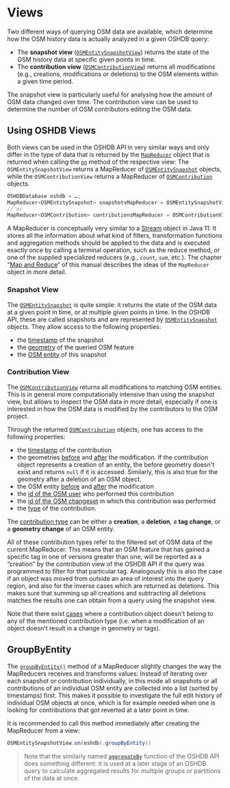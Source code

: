 Views
=====

Two different ways of querying OSM data are available, which determine how the OSM history data is actually analyzed in a given OSHDB query: 

* The **snapshot view** ([`OSMEntitySnapshotView`](https://docs.ohsome.org/java/oshdb/0.6.1/aggregated/org/heigit/bigspatialdata/oshdb/api/mapreducer/OSMEntitySnapshotView.html)) returns the state of the OSM history data at specific given points in time.
* The **contribution view** ([`OSMContributionView`](https://docs.ohsome.org/java/oshdb/0.6.1/aggregated/org/heigit/bigspatialdata/oshdb/api/mapreducer/OSMContributionView.html)) returns all modifications (e.g., creations, modifications or deletions) to the OSM elements within a given time period.

The snapshot view is particularly useful for analysing how the amount of OSM data changed over time. The contribution view can be used to determine the number of OSM contributors editing the OSM data.

<!-- todo: figure: time-slices compared to "events" -->

Using OSHDB Views
-----------------

Both views can be used in the OSHDB API in very similar ways and only differ in the type of data that is returned by the [`MapReducer`](https://docs.ohsome.org/java/oshdb/0.6.1/aggregated/org/heigit/bigspatialdata/oshdb/api/mapreducer/MapReducer.html) object that is returned when calling the [`on`](https://docs.ohsome.org/java/oshdb/0.6.1/aggregated/org/heigit/bigspatialdata/oshdb/api/mapreducer/OSMContributionView.html#on(org.heigit.bigspatialdata.oshdb.api.db.OSHDBDatabase)) method of the respective view: The `OSMEntitySnapshotView` returns a MapReducer of [`OSMEntitySnapshot`](https://docs.ohsome.org/java/oshdb/0.6.1/aggregated/org/heigit/bigspatialdata/oshdb/api/object/OSMEntitySnapshot.html) objects, while the `OSMContributionView` returns a MapReducer of [`OSMContribution`](https://docs.ohsome.org/java/oshdb/0.6.1/aggregated/org/heigit/bigspatialdata/oshdb/api/object/OSMContribution.html) objects.

```java
OSHDBDatabase oshdb = …;
MapReducer<OSMEntitySnapshot> snapshotsMapReducer = OSMEntitySnapshotView.on(oshdb);
// or
MapReducer<OSMContribution> contributionsMapReducer = OSMContributionView.on(oshdb);
```

A MapReducer is conceptually very similar to a [Stream](https://docs.oracle.com/en/java/javase/11/docs/api/java.base/java/util/stream/Stream.html) object in Java 11: It stores all the information about what kind of filters, transformation functions and aggregation methods should be applied to the data and is executed exactly once by calling a terminal operation, such as the reduce method, or one of the supplied specialized reducers (e.g., `count`, `sum`, etc.). The chapter “[Map and Reduce](map-reduce.md)” of this manual describes the ideas of the `MapReducer` object in more detail.

### Snapshot View

The [`OSMEntitySnapshot`](https://docs.ohsome.org/java/oshdb/0.6.1/aggregated/org/heigit/bigspatialdata/oshdb/api/object/OSMEntitySnapshot.html) is quite simple: it returns the state of the OSM data at a given point in time, or at multiple given points in time. In the OSHDB API, these are called snapshots and are represented by [`OSMEntitySnapshot`](https://docs.ohsome.org/java/oshdb/0.6.1/aggregated/org/heigit/bigspatialdata/oshdb/api/object/OSMEntitySnapshot.html) objects. They allow access to the following properties:

* the [timestamp](https://docs.ohsome.org/java/oshdb/0.6.1/aggregated/org/heigit/bigspatialdata/oshdb/api/object/OSMEntitySnapshot.html#getTimestamp()) of the snapshot
* the [geometry](https://docs.ohsome.org/java/oshdb/0.6.1/aggregated/org/heigit/bigspatialdata/oshdb/api/object/OSMEntitySnapshot.html#getGeometry()) of the queried OSM feature
* the [OSM entity](https://docs.ohsome.org/java/oshdb/0.6.1/aggregated/org/heigit/bigspatialdata/oshdb/api/object/OSMEntitySnapshot.html#getEntity()) of this snapshot

### Contribution View

The [`OSMContributionView`](https://docs.ohsome.org/java/oshdb/0.6.1/aggregated/org/heigit/bigspatialdata/oshdb/api/mapreducer/OSMContributionView.html) returns all modifications to matching OSM entities. This is in general more computationally intensive than using the snapshot view, but allows to inspect the OSM data in more detail, especially if one is interested in how the OSM data is modified by the contributors to the OSM project.

Through the returned [`OSMContribution`](https://docs.ohsome.org/java/oshdb/0.6.1/aggregated/org/heigit/bigspatialdata/oshdb/api/object/OSMContribution.html) objects, one has access to the following properties:

* the [timestamp](https://docs.ohsome.org/java/oshdb/0.6.1/aggregated/org/heigit/bigspatialdata/oshdb/api/object/OSMContribution.html#getTimestamp()) of the contribution
* the geometries [before](https://docs.ohsome.org/java/oshdb/0.6.1/aggregated/org/heigit/bigspatialdata/oshdb/api/object/OSMContribution.html#getGeometryBefore()) and [after](https://docs.ohsome.org/java/oshdb/0.6.1/aggregated/org/heigit/bigspatialdata/oshdb/api/object/OSMContribution.html#getGeometryAfter()) the modification. If the contribution object represents a creation of an entity, the before geometry doesn't exist and returns `null` if it is accessed. Similarly, this is also true for the geometry after a deletion of an OSM object.
* the OSM entity [before](https://docs.ohsome.org/java/oshdb/0.6.1/aggregated/org/heigit/bigspatialdata/oshdb/api/object/OSMContribution.html#getEntityBefore()) and [after](https://docs.ohsome.org/java/oshdb/0.6.1/aggregated/org/heigit/bigspatialdata/oshdb/api/object/OSMContribution.html#getEntityBefore()) the modification
* the [id of the OSM user](https://docs.ohsome.org/java/oshdb/0.6.1/aggregated/org/heigit/bigspatialdata/oshdb/api/object/OSMContribution.html#getContributorUserId()) who performed this contribution
* the [id of the OSM changeset](https://docs.ohsome.org/java/oshdb/0.6.1/aggregated/org/heigit/bigspatialdata/oshdb/api/object/OSMContribution.html#getChangesetId()) in which this contribution was performed
* the [type](https://docs.ohsome.org/java/oshdb/0.6.1/aggregated/org/heigit/bigspatialdata/oshdb/api/object/OSMContribution.html#getContributionTypes()) of the contribution.

The [contribution type](https://docs.ohsome.org/java/oshdb/0.6.1/aggregated/org/heigit/bigspatialdata/oshdb/util/celliterator/ContributionType.html) can be either a **creation**, a **deletion**, a **tag change**, or a **geometry change** of an OSM entity.

All of these contribution types refer to the filtered set of OSM data of the current MapReducer. This means that an OSM feature that has gained a specific tag in one of versions greater than one, will be reported as a “creation” by the contribution view of the OSHDB API if the query was programmed to filter for that particular tag. Analogously this is also the case if an object was moved from outside an area of interest into the query region, and also for the inverse cases which are returned as deletions. This makes sure that summing up all creations and subtracting all deletions matches the results one can obtain from a query using the snapshot view.

Note that there exist [cases](https://github.com/GIScience/oshdb/issues/87) where a contribution object doesn't belong to any of the mentioned contribution type (i.e. when a modification of an object doesn't result in a change in geometry or tags).

GroupByEntity
-------------

The [`groupByEntity()`](https://docs.ohsome.org/java/oshdb/0.6.1/aggregated/org/heigit/bigspatialdata/oshdb/api/mapreducer/MapReducer.html#groupByEntity()) method of a MapReducer slightly changes the way the MapReducers receives and transforms values: Instead of iterating over each snapshot or contribution individually, in this mode all snapshots or all contributions of an individual OSM entity are collected into a list (sorted by timestamps) first. This makes it possible to investigate the full edit history of individual OSM objects at once, which is for example needed when one is looking for contributions that got reverted at a later point in time.

It is recommended to call this method immediately after creating the MapReducer from a view:

```java
OSMEntitySnapshotView.on(oshdb).groupByEntity()
```

> Note that the similarly named [`aggregateBy`](aggregation.md) function of the OSHDB API does something different: it is used at a later stage of an OSHDB query to calculate aggregated results for multiple groups or partitions of the data at once.
